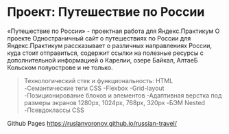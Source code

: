 # Проект: Путешествие по России

«Путешествие по России» - проектная работа для Яндекс.Практикум
О проекте
Одностраничный сайт о путешествиях по России для Яндекс.Практикум рассказывает о различных направлениях России, куда стоит отправиться, содержит ссылки на полезные ресурсы с дополнительной информацией о Карелии, озере Байкал, АлтаеБ Кольском полуострове и не только.

>Технологический стек и функциональность:
HTML
-Семантические теги
CSS
-Flexbox
-Grid-layout
-Позиционирование блоков и элементов
-Адаптивная верстка под размеры экранов 1280px, 1024px, 768px, 320px
-БЭМ Nested
-Псевдоклассы CSS

Github Pages https://ruslanvoronov.github.io/russian-travel/
